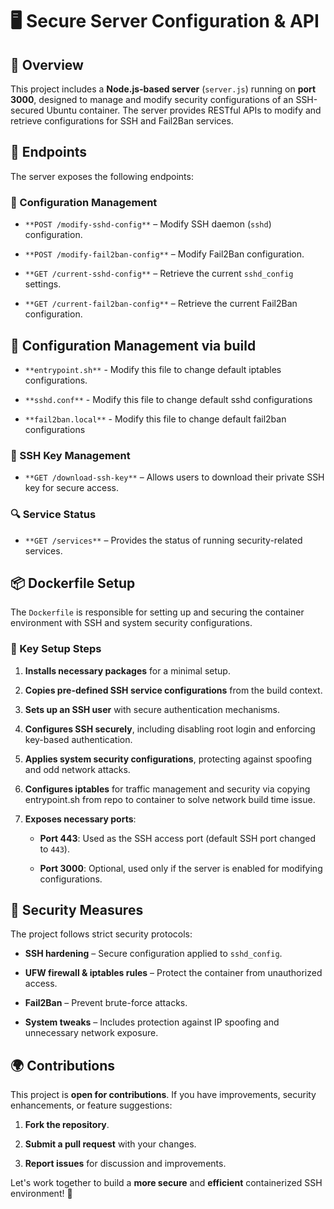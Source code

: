 🖥️ Secure Server Configuration & API
=====================================

📌 Overview
-----------

This project includes a **Node.js-based server** (`server.js`) running on **port 3000**, designed to manage and modify security configurations of an SSH-secured Ubuntu container. The server provides RESTful APIs to modify and retrieve configurations for SSH and Fail2Ban services.

🚀 Endpoints
------------

The server exposes the following endpoints:

### 🔧 Configuration Management

*   `**POST /modify-sshd-config**` – Modify SSH daemon (`sshd`) configuration.
    
*   `**POST /modify-fail2ban-config**` – Modify Fail2Ban configuration.
    
*   `**GET /current-sshd-config**` – Retrieve the current `sshd_config` settings.
    
*   `**GET /current-fail2ban-config**` – Retrieve the current Fail2Ban configuration.

## 🔧 Configuration Management via build

*   `**entrypoint.sh**` - Modify this file to change default iptables configurations.
  
*   `**sshd.conf**` - Modify this file to change default sshd configurations  
    
*   `**fail2ban.local**` - Modify this file to change default fail2ban configurations  

    

### 🔑 SSH Key Management

*   `**GET /download-ssh-key**` – Allows users to download their private SSH key for secure access.
    

### 🔍 Service Status

*   `**GET /services**` – Provides the status of running security-related services.
    

📦 Dockerfile Setup
-------------------

The `Dockerfile` is responsible for setting up and securing the container environment with SSH and system security configurations.

### 🔹 Key Setup Steps

1.  **Installs necessary packages** for a minimal setup.
    
2.  **Copies pre-defined SSH service configurations** from the build context.
    
3.  **Sets up an SSH user** with secure authentication mechanisms.
    
4.  **Configures SSH securely**, including disabling root login and enforcing key-based authentication.
    
5.  **Applies system security configurations**, protecting against spoofing and odd network attacks.
    
6.  **Configures iptables** for traffic management and security via copying entrypoint.sh from repo to container to solve network build time issue.
    
7.  **Exposes necessary ports**:
    
    *   **Port 443**: Used as the SSH access port (default SSH port changed to `443`).
        
    *   **Port 3000**: Optional, used only if the server is enabled for modifying configurations.
        

🔐 Security Measures
--------------------

The project follows strict security protocols:

*   **SSH hardening** – Secure configuration applied to `sshd_config`.
    
*   **UFW firewall & iptables rules** – Protect the container from unauthorized access.
    
*   **Fail2Ban** – Prevent brute-force attacks.
    
*   **System tweaks** – Includes protection against IP spoofing and unnecessary network exposure.
    

🌍 Contributions
----------------

This project is **open for contributions**. If you have improvements, security enhancements, or feature suggestions:

1.  **Fork the repository**.
    
2.  **Submit a pull request** with your changes.
    
3.  **Report issues** for discussion and improvements.
    

Let's work together to build a **more secure** and **efficient** containerized SSH environment! 🚀